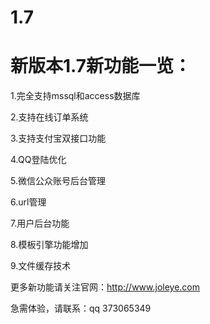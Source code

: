 1.7
===


新版本1.7新功能一览：
===
1.完全支持mssql和access数据库

2.支持在线订单系统

3.支持支付宝双接口功能

4.QQ登陆优化

5.微信公众账号后台管理

6.url管理

7.用户后台功能

8.模板引擎功能增加

9.文件缓存技术

更多新功能请关注官网：http://www.joleye.com

急需体验，请联系：qq 373065349
